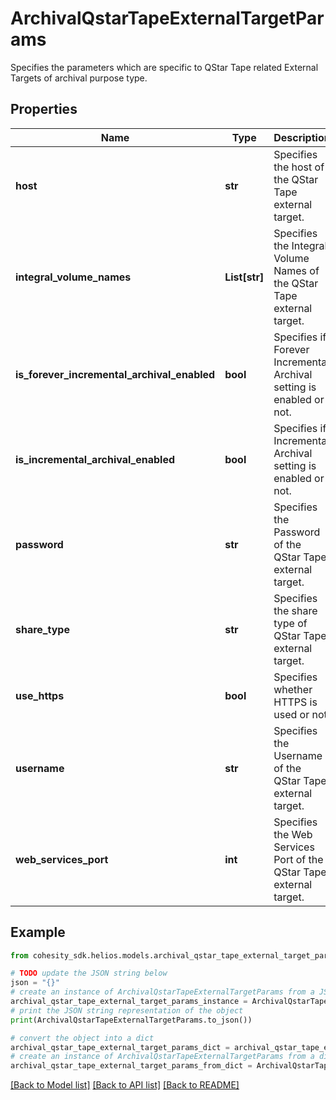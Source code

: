 # ArchivalQstarTapeExternalTargetParams

Specifies the parameters which are specific to QStar Tape related External Targets of archival purpose type.

## Properties

Name | Type | Description | Notes
------------ | ------------- | ------------- | -------------
**host** | **str** | Specifies the host of the QStar Tape external target. | 
**integral_volume_names** | **List[str]** | Specifies the Integral Volume Names of the QStar Tape external target. | [optional] 
**is_forever_incremental_archival_enabled** | **bool** | Specifies if Forever Incremental Archival setting is enabled or not. | [optional] 
**is_incremental_archival_enabled** | **bool** | Specifies if Incremental Archival setting is enabled or not. | [optional] 
**password** | **str** | Specifies the Password of the QStar Tape external target. | [optional] 
**share_type** | **str** | Specifies the share type of QStar Tape external target. | [optional] 
**use_https** | **bool** | Specifies whether HTTPS is used or not. | [optional] 
**username** | **str** | Specifies the Username of the QStar Tape external target. | 
**web_services_port** | **int** | Specifies the Web Services Port of the QStar Tape external target. | 

## Example

```python
from cohesity_sdk.helios.models.archival_qstar_tape_external_target_params import ArchivalQstarTapeExternalTargetParams

# TODO update the JSON string below
json = "{}"
# create an instance of ArchivalQstarTapeExternalTargetParams from a JSON string
archival_qstar_tape_external_target_params_instance = ArchivalQstarTapeExternalTargetParams.from_json(json)
# print the JSON string representation of the object
print(ArchivalQstarTapeExternalTargetParams.to_json())

# convert the object into a dict
archival_qstar_tape_external_target_params_dict = archival_qstar_tape_external_target_params_instance.to_dict()
# create an instance of ArchivalQstarTapeExternalTargetParams from a dict
archival_qstar_tape_external_target_params_from_dict = ArchivalQstarTapeExternalTargetParams.from_dict(archival_qstar_tape_external_target_params_dict)
```
[[Back to Model list]](../README.md#documentation-for-models) [[Back to API list]](../README.md#documentation-for-api-endpoints) [[Back to README]](../README.md)


